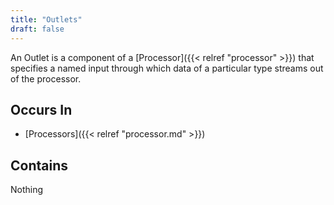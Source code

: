 ```yaml
---
title: "Outlets"
draft: false
---
```


An Outlet is a component of a 
[Processor]({{< relref "processor" >}}) that specifies a named input through
which data of a particular type streams out of the processor.


## Occurs In
* [Processors]({{< relref "processor.md" >}})

## Contains 
Nothing
